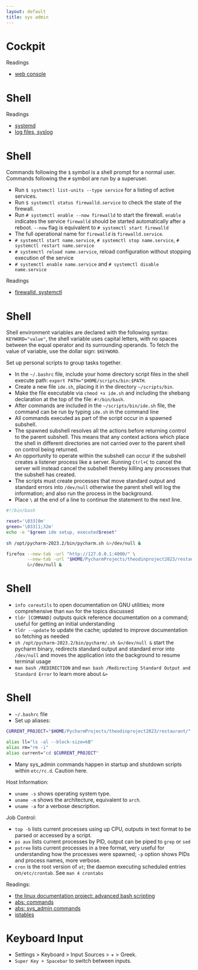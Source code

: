 ```yaml
---
layout: default
title: sys admin 
---
```

# Cockpit

Readings
- [web console](https://access.redhat.com/documentation/en-us/red_hat_enterprise_linux/9/html/managing_systems_using_the_rhel_9_web_console/getting-started-with-the-rhel-9-web-console_system-management-using-the-rhel-9-web-console#logging-in-to-the-web-console_getting-started-with-the-rhel-9-web-console)

# Shell

Readings
- [systemd](https://access.redhat.com/documentation/en-us/red_hat_enterprise_linux/9/html/configuring_basic_system_settings/introduction-to-systemd_configuring-basic-system-settings)
- [log files, syslog](https://access.redhat.com/documentation/en-us/red_hat_enterprise_linux/9/html/configuring_basic_system_settings/assembly_troubleshooting-problems-using-log-files_configuring-basic-system-settings)

# Shell
Commands following the `$` symbol is a shell prompt for a normal user.  Commands following the `#` symbol are run by a superuser.

- Run `$ systemctl list-units --type service` for a listing of active services.
- Run `$ systemctl status firewalld.service` to check the state of the firewall.
- Run `# systemctl enable --now firewalld` to start the firewall.  `enable` indicates the service `firewalld` should be started automatically after a reboot.  `--now` flag is equivalent to `# systemctl start firewalld`
- The full operational name for `firewalld` is `firewalld.service`.
- `# systemctl start name.service`, `# systemctl stop name.service`, `# systemctl restart name.service`
- `# systemctl reload name.service`, reload configuration without stopping execution of the service
- `# systemctl enable name.service` and `# systemctl disable name.service`

Readings
- [firewalld, systemctl](https://access.redhat.com/documentation/en-us/red_hat_enterprise_linux/9/html/configuring_basic_system_settings/managing-system-services-with-systemctl_configuring-basic-system-settings)

# Shell
Shell environment variables are declared with the following syntax: `KEYWORD="value"`, the shell variable uses capital letters, with no spaces between the equal operator and its surrounding operands.  To fetch the value of variable, use the dollar sign: `$KEYWORD`.

Set up personal scripts to group tasks together.
- In the `~/.bashrc` file, include your home directory script files in the shell execute path: `export PATH="$HOME/scripts/bin:$PATH`.
- Create a new file `ide.sh`, placing it in the directory `~/scripts/bin`.
- Make the file executable via `chmod +x ide.sh` and including the shebang declaration at the top of the file: `#!/bin/bash`.
- After commands are included in the `~/scripts/bin/ide.sh` file, the command can be run by typing `ide.sh` in the command line
- All commands executed as part of the script occur in a spawned subshell.
- The spawned subshell resolves all the actions before returning control to the parent subshell.  This means that any context actions which place the shell in different directories are not carried over to the parent shell on control being returned.
- An opportunity to operate within the subshell can occur if the subshell creates a listener process like a server.  Running `Ctrl+C` to cancel the server will instead cancel the subshell thereby killing any processes that the subshell has created.
- The scripts must create processes that move standard output and standard errors into `/dev/null` otherwise the parent shell will log the information; and also run the process in the background.
- Place `\` at the end of a line to continue the statement to the next line.

```bash
#!/bin/bash

reset='\033[0m'
green='\033[1;32m'
echo -e "$green ide setup, executed$reset"
 
sh /opt/pycharm-2023.2/bin/pycharm.sh &>/dev/null &

firefox --new-tab -url "http://127.0.0.1:4000/" \
        --new-tab -url "$HOME/PycharmProjects/theodinproject2023/restaurant/dist/index.html" \
        &>/dev/null &
```

# Shell
- `info coreutils` to open documentation on GNU utilities; more comprehensive than `man` for the topics discussed
- `tldr [COMMAND]` outputs quick reference documentation on a command; useful for getting an initial understanding
- `tldr --update` to update the cache; updated to improve documentation so fetching as needed
- `sh /opt/pycharm-2023.2/bin/pycharm/.sh &>/dev/null &` start the pycharm binary, redirects standard output and standard error into `/dev/null` and moves the application into the background to resume terminal usage
- `man bash /REDIRECTION` and `man bash /Redirecting Standard Output and Standard Error` to learn more about `&>`

# Shell
- `~/.bashrc` file
- Set up aliases:

```bash
CURRENT_PROJECT="$HOME/PycharmProjects/theodinproject2023/restaurant/"

alias ll="ls -al --block-size=kB"
alias rm="rm -i"
alias current="cd $CURRENT_PROJECT"
```

- Many sys_admin commands happen in startup and shutdown scripts within `etc/rc.d`.  Caution here.

Host Information:
- `uname -s` shows operating system type.
- `uname -m` shows the architecture, equivalent to `arch`.
- `uname -a` for a verbose description.

Job Control:
- `top -b` lists current processes using up CPU, outputs in text format to be parsed or accessed by a script.
- `ps aux` lists current processes by PID, output can be piped to `grep` or `sed`
- `pstree` lists current processes in a tree format, very useful for understanding how the processes were spawned; `-p` option shows PIDs and process names, more verbose.
- `cron` is the root version of `at`; the daemon executing scheduled entries on`/etc/crontab`.  See `man 4 crontabs`

Readings:
- [the linux documentation project: advanced bash scripting](https://tldp.org/LDP/abs/abs-guide.pdf)
- [abs: commands](https://tldp.org/LDP/abs/html/part4.html)
- [abs: sys_admin commands](https://tldp.org/LDP/abs/html/system.html)
- [iptables](https://www.frozentux.net/iptables-tutorial/iptables-tutorial.html)

# Keyboard Input

- Settings > Keyboard > Input Sources > + > Greek.
- `Super Key + Spacebar` to switch between inputs.